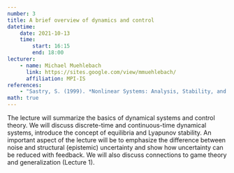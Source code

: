 ```yaml
---
number: 3
title: A brief overview of dynamics and control
datetime:
    date: 2021-10-13
    time: 
        start: 16:15
        end: 18:00
lecturer: 
    - name: Michael Muehlebach
      link: https://sites.google.com/view/mmuehlebach/
      affiliation: MPI-IS
references:
    - "Sastry, S. (1999). *Nonlinear Systems: Analysis, Stability, and Control.* New York, NY: Springer New York. ISBN:&nbsp;978-1-4757-3108-8."
math: true
---
```


The lecture will summarize the basics of dynamical systems and control theory. 
We will discuss discrete-time and continuous-time dynamical systems, introduce the concept of equilibria and Lyapunov stability. 
An important aspect of the lecture will be to emphasize the difference between noise and structural (epistemic) uncertainty and show how uncertainty can be reduced with feedback. 
We will also discuss connections to game theory and generalization (Lecture 1).